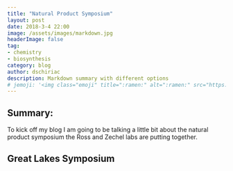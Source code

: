 ```yaml
---
title: "Natural Product Symposium"
layout: post
date: 2018-3-4 22:00
image: /assets/images/markdown.jpg
headerImage: false
tag:
- chemistry
- biosynthesis
category: blog
author: dschiriac
description: Markdown summary with different options
# jemoji: '<img class="emoji" title=":ramen:" alt=":ramen:" src="https://assets.github.com/images/icons/emoji/unicode/1f35c.png" height="20" width="20" align="absmiddle">'
---
```


## Summary:

To kick off my blog I am going to be talking a little bit about the natural product symposium the Ross
and Zechel labs are putting together.

## Great Lakes Symposium

